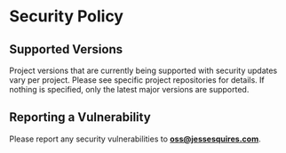 # Security Policy

## Supported Versions

Project versions that are currently being supported with security updates vary per project.
Please see specific project repositories for details.
If nothing is specified, only the latest major versions are supported.

## Reporting a Vulnerability

Please report any security vulnerabilities to **oss@jessesquires.com**.
